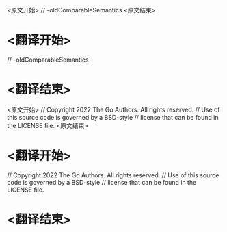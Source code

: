 
<原文开始>
// -oldComparableSemantics
<原文结束>

# <翻译开始>
// -oldComparableSemantics
# <翻译结束>


<原文开始>
// Copyright 2022 The Go Authors. All rights reserved.
// Use of this source code is governed by a BSD-style
// license that can be found in the LICENSE file.
<原文结束>

# <翻译开始>
// Copyright 2022 The Go Authors. All rights reserved.
// Use of this source code is governed by a BSD-style
// license that can be found in the LICENSE file.
# <翻译结束>

